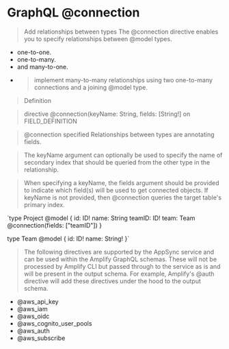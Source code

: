 # GraphQL @connection
> Add relationships between types
> The @connection directive enables you to specify relationships between @model types.

* one-to-one.
* one-to-many.
* and many-to-one.
* > implement many-to-many relationships using two one-to-many connections and a joining @model type.

> Definition

> directive @connection(keyName: String, fields: [String!]  on FIELD_DEFINITION

> @connection specified Relationships between types are annotating fields.

> The keyName argument can optionally be used to specify the name of secondary index that should be queried from the other type in the relationship.

> When specifying a keyName, the fields argument should be provided to indicate which field(s) will be used to get connected objects. If keyName is not provided, then @connection queries the target table's primary index.

`type Project @model {
  id: ID!
  name: String
  teamID: ID!
  team: Team @connection(fields: ["teamID"])
}

type Team @model {
  id: ID!
  name: String!
}`


> The following directives are supported by the AppSync service and can be used within the Amplify GraphQL schemas. These will not be processed by Amplify CLI but passed through to the service as is and will be present in the output schema. For example, Amplify's @auth directive will add these directives under the hood to the output schema.

* @aws_api_key
* @aws_iam
* @aws_oidc
* @aws_cognito_user_pools
* @aws_auth
* @aws_subscribe